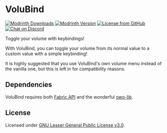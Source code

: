 # VoluBind

[![Modrinth Downloads](https://img.shields.io/modrinth/dt/volubind?logo=modrinth&label=Downloads&labelColor=15151e&color=00af5c&style=flat-square)](https://modrinth.com/mod/volubind)
[![Modrinth Version](https://img.shields.io/modrinth/v/volubind?label=Version&labelColor=15151e&color=007daf&style=flat-square)](https://modrinth.com/mod/volubind/version/latest)
[![License from GitHub](https://img.shields.io/github/license/LilydevMC/VoluBind?label=License&labelColor=15151e&color=af5900&style=flat-square)](/LICENSE)
[![Chat on Discord](https://img.shields.io/discord/995465843364343883?label=Discord&labelColor=15151e&color=5865F2&style=flat-square)](https://discord.gg/TZAt4PA5av)

Toggle your volume with keybindings!

With VoluBind, you can toggle your volume from its normal value to a
custom value with a simple keybinding!

It is highly suggested that you use VoluBind's own volume menu instead of the
vanilla one, but this is left in for compatibility reasons.

## Dependencies

VoluBind requires both [Fabric API](https://modrinth.com/mod/fabric-api)
and the wonderful [owo-lib](https://modrinth.com/mod/owo-lib).

## License

Licensed under [GNU Lesser General Public License v3.0](/LICENSE).
